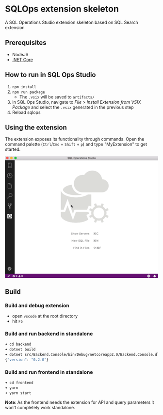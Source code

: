 # SQLOps extension skeleton

A SQL Operations Studio extension skeleton based on SQL Search extension

## Prerequisites

* NodeJS
* [.NET Core](https://www.microsoft.com/net/download)

## How to run in SQL Ops Studio

1. `npm install`
1. `npm run package`
    * The `.vsix` will be saved to `artifacts/`
1. In SQL Ops Studio, navigate to _File > Install Extension from VSIX Package_ and select the `.vsix` generated in the previous step
1. Reload sqlops

## Using the extension

The extension exposes its functionality through commands. Open the command palette (`Ctrl`/`Cmd` + `Shift` + `p`) and type "MyExtension" to get started.

![demo sql ops extension skeleton](./images/sql-ops-extension-skeleton.gif)

## Build

### Build and debug extension

* open `vscode` at the root directory
* hit `F5`

### Build and run backend in standalone

```bash
➜ cd backend
➜ dotnet build
➜ dotnet src/Backend.Console/bin/Debug/netcoreapp2.0/Backend.Console.dll version
{"version": "0.2.0"}
```

### Build and run frontend in standalone

```bash
➜ cd frontend
➜ yarn
➜ yarn start
```

**Note**: As the frontend needs the extension for API and query parameters it won't completely work standalone.